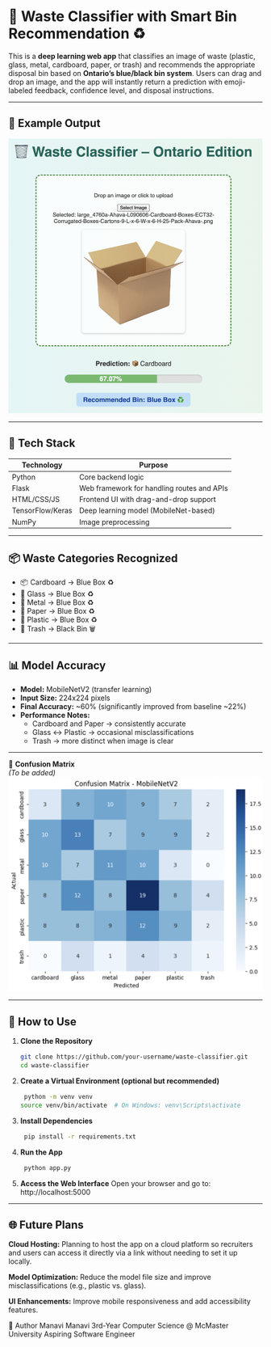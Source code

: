 # 🧠 Waste Classifier with Smart Bin Recommendation ♻️

This is a **deep learning web app** that classifies an image of waste (plastic, glass, metal, cardboard, paper, or trash) and recommends the appropriate disposal bin based on **Ontario’s blue/black bin system**. Users can drag and drop an image, and the app will instantly return a prediction with emoji-labeled feedback, confidence level, and disposal instructions.


---

## 📸 Example Output
![App Screenshot](ss1.png)


---

## 🧰 Tech Stack

| Technology        | Purpose                                    |
|------------------|---------------------------------------------|
| Python            | Core backend logic                         |
| Flask             | Web framework for handling routes and APIs |
| HTML/CSS/JS       | Frontend UI with drag-and-drop support     |
| TensorFlow/Keras  | Deep learning model (MobileNet-based)      |
| NumPy             | Image preprocessing                        |

---

## 📦 Waste Categories Recognized

- 📦 Cardboard → Blue Box ♻️  
- 🧪 Glass → Blue Box ♻️  
- 🥢 Metal → Blue Box ♻️  
- 📄 Paper → Blue Box ♻️  
- 🧴 Plastic → Blue Box ♻️  
- 🚮 Trash → Black Bin 🗑️  

---

## 📊 Model Accuracy

- **Model:** MobileNetV2 (transfer learning)
- **Input Size:** 224x224 pixels
- **Final Accuracy:** ~60% (significantly improved from baseline ~22%)
- **Performance Notes:**
  - Cardboard and Paper → consistently accurate
  - Glass ↔️ Plastic → occasional misclassifications
  - Trash → more distinct when image is clear

---

🧾 **Confusion Matrix**  
*(To be added)*  
![Confusion Matrix](confusionmatrix.png)

---

## 🚀 How to Use

1. **Clone the Repository**  
   ```bash
   git clone https://github.com/your-username/waste-classifier.git
   cd waste-classifier

2. **Create a Virtual Environment (optional but recommended)**
   ```bash
    python -m venv venv
   source venv/bin/activate  # On Windows: venv\Scripts\activate
   
3. **Install Dependencies**
   ```bash
    pip install -r requirements.txt
4. **Run the App**
   ```bash
    python app.py
5. **Access the Web Interface**
Open your browser and go to:
http://localhost:5000

---

## 🌐 Future Plans
**Cloud Hosting:**
Planning to host the app on a cloud platform so recruiters and users can access it directly via a link without needing to set it up locally.

**Model Optimization:**
Reduce the model file size and improve misclassifications (e.g., plastic vs. glass).

**UI Enhancements:**
Improve mobile responsiveness and add accessibility features.

👤 Author
Manavi Manavi
3rd-Year Computer Science @ McMaster University
Aspiring Software Engineer








